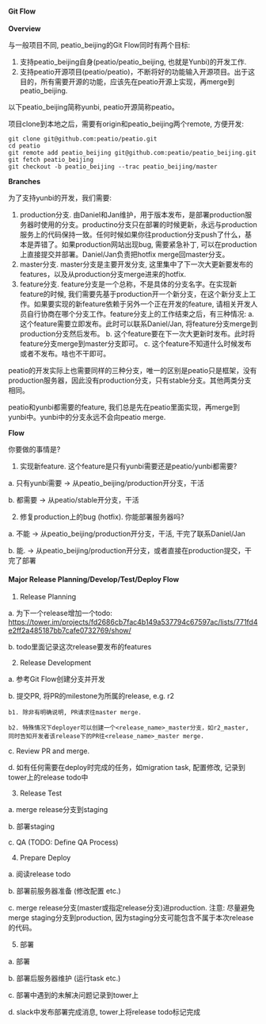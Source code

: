#### Git Flow

**Overview**

与一般项目不同, peatio_beijing的Git Flow同时有两个目标:

1. 支持peatio\_beijing自身(peatio/peatio_beijing, 也就是Yunbi)的开发工作.
2. 支持peatio开源项目(peatio/peatio)，不断将好的功能输入开源项目。出于这目的，所有需要开源的功能，应该先在peatio开源上实现，再merge到peatio_beijing.

以下peatio_beijing简称yunbi, peatio开源简称peatio。

项目clone到本地之后，需要有origin和peatio_beijing两个remote, 方便开发:

    git clone git@github.com:peatio/peatio.git
    cd peatio
    git remote add peatio_beijing git@github.com:peatio/peatio_beijing.git
    git fetch peatio_beijing
    git checkout -b peatio_beijing --trac peatio_beijing/master


**Branches**

为了支持yunbi的开发，我们需要:

1. production分支. 由Daniel和Jan维护，用于版本发布，是部署production服务器时使用的分支。productino分支只在部署的时候更新，永远与production服务上的代码保持一致。任何时候如果你往production分支push了什么，基本是弄错了。如果production网站出现bug, 需要紧急补丁, 可以在production上直接提交并部署。Daniel/Jan负责把hotfix merge回master分支。
2. master分支. master分支是主要开发分支, 这里集中了下一次大更新要发布的features，以及从production分支merge进来的hotfix.
3. feature分支. feature分支是一个总称，不是具体的分支名字。在实现新feature的时候, 我们需要先基于production开一个新分支，在这个新分支上工作。如果要实现的新feature依赖于另外一个正在开发的feature, 请相关开发人员自行协商在哪个分支工作。feature分支上的工作结束之后，有三种情况:
    a. 这个feature需要立即发布。此时可以联系Daniel/Jan, 将feature分支merge到production分支然后发布。
    b. 这个feature要在下一次大更新时发布。此时将feature分支merge到master分支即可。
    c. 这个feature不知道什么时候发布或者不发布。啥也不干即可。

peatio的开发实际上也需要同样的三种分支，唯一的区别是peatio只是框架，没有production服务器，因此没有production分支，只有stable分支。其他两类分支相同。

peatio和yunbi都需要的feature, 我们总是先在peatio里面实现，再merge到yunbi中。yunbi中的分支永远不会向peatio merge.

**Flow**

你要做的事情是?

1. 实现新feature. 这个feature是只有yunbi需要还是peatio/yunbi都需要?

  a. 只有yunbi需要 -> 从peatio_beijing/production开分支，干活

  b. 都需要 -> 从peatio/stable开分支，干活

2. 修复production上的bug (hotfix). 你能部署服务器吗?

  a. 不能 -> 从peatio_beijing/production开分支，干活, 干完了联系Daniel/Jan

  b. 能. -> 从peatio_beijing/production开分支，或者直接在production提交，干完了部署


#### Major Release Planning/Develop/Test/Deploy Flow

1. Release Planning

  a. 为下一个release增加一个todo: https://tower.im/projects/fd2686cb7fac4b149a537794c67597ac/lists/771fd4e2ff2a485187bb7cafe0732769/show/

  b. todo里面记录这次release要发布的features

2. Release Development

  a. 参考Git Flow创建分支并开发

  b. 提交PR, 将PR的milestone为所属的release, e.g. r2

    b1. 除非有明确说明, PR请求往master merge.

    b2. 特殊情况下deployer可以创建一个<release_name>_master分支，如r2_master, 同时告知开发者该release下的PR往<release_name>_master merge.

  c. Review PR and merge.

  d. 如有任何需要在deploy时完成的任务，如migration task, 配置修改, 记录到tower上的release todo中

3. Release Test

  a. merge release分支到staging

  b. 部署staging

  c. QA (TODO: Define QA Process)

4. Prepare Deploy

  a. 阅读release todo

  b. 部署前服务器准备 (修改配置 etc.)

  c. merge release分支(master或指定release分支)进production. 注意: 尽量避免merge staging分支到production, 因为staging分支可能包含不属于本次release的代码。

5. 部署

  a. 部署

  b. 部署后服务器维护 (运行task etc.)

  c. 部署中遇到的未解决问题记录到tower上

  d. slack中发布部署完成消息, tower上将release todo标记完成

